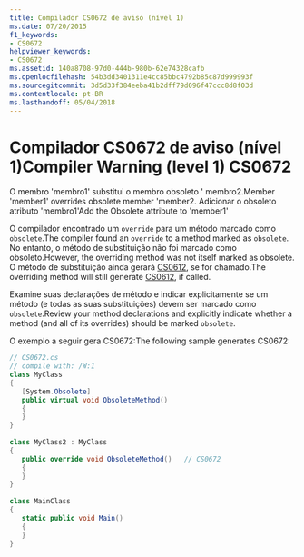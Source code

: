 ```yaml
---
title: Compilador CS0672 de aviso (nível 1)
ms.date: 07/20/2015
f1_keywords:
- CS0672
helpviewer_keywords:
- CS0672
ms.assetid: 140a8708-97d0-444b-980b-62e74328cafb
ms.openlocfilehash: 54b3dd3401311e4cc85bbc4792b85c87d999993f
ms.sourcegitcommit: 3d5d33f384eeba41b2dff79d096f47ccc8d8f03d
ms.contentlocale: pt-BR
ms.lasthandoff: 05/04/2018
---
```

# <a name="compiler-warning-level-1-cs0672"></a><span data-ttu-id="e5d44-102">Compilador CS0672 de aviso (nível 1)</span><span class="sxs-lookup"><span data-stu-id="e5d44-102">Compiler Warning (level 1) CS0672</span></span>
<span data-ttu-id="e5d44-103">O membro 'membro1' substitui o membro obsoleto ' membro2.</span><span class="sxs-lookup"><span data-stu-id="e5d44-103">Member 'member1' overrides obsolete member 'member2.</span></span> <span data-ttu-id="e5d44-104">Adicionar o obsoleto atributo 'membro1'</span><span class="sxs-lookup"><span data-stu-id="e5d44-104">Add the Obsolete attribute to 'member1'</span></span>  
  
 <span data-ttu-id="e5d44-105">O compilador encontrado um `override` para um método marcado como `obsolete`.</span><span class="sxs-lookup"><span data-stu-id="e5d44-105">The compiler found an `override` to a method marked as `obsolete`.</span></span> <span data-ttu-id="e5d44-106">No entanto, o método de substituição não foi marcado como obsoleto.</span><span class="sxs-lookup"><span data-stu-id="e5d44-106">However, the overriding method was not itself marked as obsolete.</span></span> <span data-ttu-id="e5d44-107">O método de substituição ainda gerará [CS0612](../../csharp/misc/cs0612.md), se for chamado.</span><span class="sxs-lookup"><span data-stu-id="e5d44-107">The overriding method will still generate [CS0612](../../csharp/misc/cs0612.md), if called.</span></span>  
  
 <span data-ttu-id="e5d44-108">Examine suas declarações de método e indicar explicitamente se um método (e todas as suas substituições) devem ser marcado como `obsolete`.</span><span class="sxs-lookup"><span data-stu-id="e5d44-108">Review your method declarations and explicitly indicate whether a method (and all of its overrides) should be marked `obsolete`.</span></span>  
  
 <span data-ttu-id="e5d44-109">O exemplo a seguir gera CS0672:</span><span class="sxs-lookup"><span data-stu-id="e5d44-109">The following sample generates CS0672:</span></span>  
  
```csharp  
// CS0672.cs  
// compile with: /W:1  
class MyClass  
{  
   [System.Obsolete]  
   public virtual void ObsoleteMethod()  
   {  
   }  
}  
  
class MyClass2 : MyClass  
{  
   public override void ObsoleteMethod()   // CS0672  
   {  
   }  
}  
  
class MainClass  
{  
   static public void Main()  
   {  
   }  
}  
```
